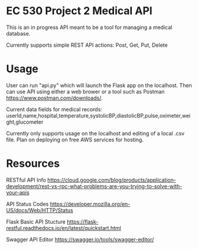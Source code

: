 # EC 530 Project 2 Medical API

This is an in progress API meant to be a tool for managing a medical database.

Currently supports simple REST API actions: Post, Get, Put, Delete

# Usage
User can run "api.py" which will launch the Flask app on the localhost.  Then can use API using either a web brower or a tool such as Postman https://www.postman.com/downloads/.

Current data fields for medical records: userId,name,hospital,temperature,systolicBP,diastolicBP,pulse,oximeter,weight,glucometer

Currently only supports usage on the localhost and editing of a local .csv file.  Plan on deploying on free AWS services for hosting.

# Resources
RESTful API Info
https://cloud.google.com/blog/products/application-development/rest-vs-rpc-what-problems-are-you-trying-to-solve-with-your-apis

API Status Codes
https://developer.mozilla.org/en-US/docs/Web/HTTP/Status

Flask Basic API Stucture
https://flask-restful.readthedocs.io/en/latest/quickstart.html

Swagger API Editor
https://swagger.io/tools/swagger-editor/
